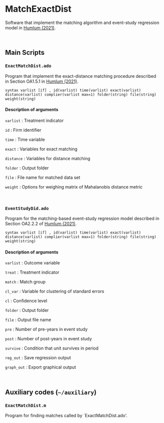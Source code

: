 # MatchExactDist
Software that implement the matching algorithm and event-study regression model in [Humlum (2021)](https://andershumlum.com/s/humlumJMP.pdf).

&nbsp;
## Main Scripts 
### `ExactMatchDist.ado` 
Program that implement the exact-distance matching procedure described in Section OA1.5.1 in [Humlum (2021)](https://andershumlum.com/s/humlumJMP.pdf).

```
syntax varlist [if] , id(varlist) time(varlist) exact(varlist) distance(varlist) complier(varlist max=1) folder(string) file(string) weight(string)
```
#### Description of arguments

`varlist`
  : Treatment indicator

`id`
  : Firm identifier

`time`
  : Time variable

`exact`
  : Variables for exact matching   

`distance`
  : Variables for distance matching

`folder`
  : Output folder

`file`
  : File name for matched data set

`weight`
  : Options for weighing matrix of Mahalanobis distance metric 


&nbsp;

### `EventStudyDid.ado` 
Program for the matching-based event-study regression model described in Section OA2.2.2 of [Humlum (2021)](https://andershumlum.com/s/humlumJMP.pdf).

```
syntax varlist [if] , id(varlist) time(varlist) exact(varlist) distance(varlist) complier(varlist max=1) folder(string) file(string) weight(string)
```
#### Description of arguments

`varlist`
  : Outcome variable

`treat`
  : Treatment indicator

`match`
  : Match group

`cl_var`
  : Variable for clustering of standard errors

`cl`
  : Confidence level 

`folder`
  : Output folder

`file`
  : Output file name

`pre`
  : Number of pre-years in event study

`post`
  : Number of post-years in event study

`survive`
  : Condition that unit survives in period

`reg_out`
  : Save regression output

`graph_out`
  : Export graphical output 


&nbsp;
## Auxiliary codes (`~/auxiliary`)
### `ExactMatchDist.m` 
Program for finding matches called by `ExactMatchDist.ado'.
